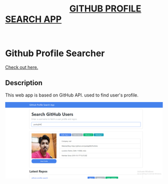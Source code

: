# &nbsp;&nbsp;&nbsp;&nbsp;&nbsp;&nbsp;&nbsp;&nbsp;&nbsp;&nbsp;&nbsp;&nbsp;&nbsp;&nbsp;&nbsp;&nbsp;&nbsp;&nbsp;&nbsp;&nbsp;&nbsp;&nbsp;&nbsp;&nbsp;&nbsp;&nbsp;&nbsp;&nbsp;&nbsp;&nbsp; [GITHUB PROFILE SEARCH APP](https://pankajsingh.me/projects/github-profile-search)
<br/>

# Github Profile Searcher
[Check out here.](https://pankajsingh.me/projects/github-profile-search)

## Description
This web app is based on GitHub API. used to find user's profile.


![sample image](https://github.com/pankaj846/github-profile-search/blob/master/sample.PNG)
